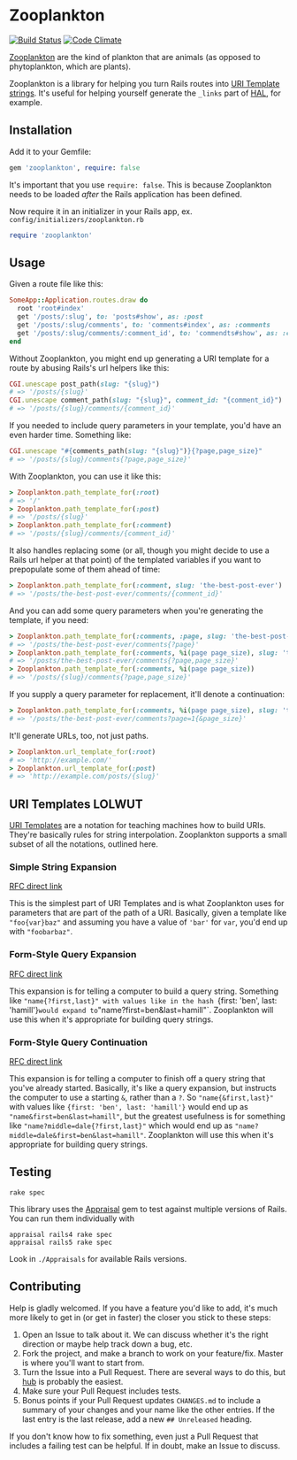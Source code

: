 # Zooplankton

[![Build Status](https://travis-ci.org/benhamill/zooplankton.png)](https://travis-ci.org/benhamill/zooplankton)
[![Code Climate](https://codeclimate.com/github/benhamill/zooplankton.png)](https://codeclimate.com/github/benhamill/zooplankton)

[Zooplankton](http://en.wikipedia.org/wiki/Zooplankton) are the kind of
plankton that are animals (as opposed to phytoplankton, which are plants).

Zooplankton is a library for helping you turn Rails routes into [URI Template
strings](#uri-templates-lolwut). It's useful for helping yourself generate the
`_links` part of [HAL](http://stateless.co/hal_specification.html), for example.

## Installation

Add it to your Gemfile:

```ruby
gem 'zooplankton', require: false
```

It's important that you use `require: false`. This is because Zooplankton needs to be loaded _after_ the Rails application has been defined.

Now require it in an initializer in your Rails app, ex. `config/initializers/zooplankton.rb`

```ruby
require 'zooplankton'
```

## Usage

Given a route file like this:

```ruby
SomeApp::Application.routes.draw do
  root 'root#index'
  get '/posts/:slug', to: 'posts#show', as: :post
  get '/posts/:slug/comments', to: 'comments#index', as: :comments
  get '/posts/:slug/comments/:comment_id', to: 'commendts#show', as: :comment
end
```

Without Zooplankton, you might end up generating a URI template for a route by
abusing Rails's url helpers like this:

```ruby
CGI.unescape post_path(slug: "{slug}")
# => '/posts/{slug}'
CGI.unescape comment_path(slug: "{slug}", comment_id: "{comment_id}")
# => '/posts/{slug}/comments/{comment_id}'
```

If you needed to include query parameters in your template, you'd have an even
harder time. Something like:

```ruby
CGI.unescape "#{comments_path(slug: "{slug}")}{?page,page_size}"
# => '/posts/{slug}/comments{?page,page_size}'
```

With Zooplankton, you can use it like this:

```ruby
> Zooplankton.path_template_for(:root)
# => '/'
> Zooplankton.path_template_for(:post)
# => '/posts/{slug}'
> Zooplankton.path_template_for(:comment)
# => '/posts/{slug}/comments/{comment_id}'
```

It also handles replacing some (or all, though you might decide to use a Rails
url helper at that point) of the templated variables if you want to prepopulate
some of them ahead of time:

``` ruby
> Zooplankton.path_template_for(:comment, slug: 'the-best-post-ever')
# => '/posts/the-best-post-ever/comments/{comment_id}'
```

And you can add some query parameters when you're generating the template, if
you need:

``` ruby
> Zooplankton.path_template_for(:comments, :page, slug: 'the-best-post-ever')
# => '/posts/the-best-post-ever/comments{?page}'
> Zooplankton.path_template_for(:comments, %i(page page_size), slug: 'the-best-post-ever')
# => '/posts/the-best-post-ever/comments{?page,page_size}'
> Zooplankton.path_template_for(:comments, %i(page page_size))
# => '/posts/{slug}/comments{?page,page_size}'
```

If you supply a query parameter for replacement, it'll denote a continuation:

``` ruby
> Zooplankton.path_template_for(:comments, %i(page page_size), slug: 'the-best-post-ever', page: 1)
# => '/posts/the-best-post-ever/comments?page=1{&page_size}'
```

It'll generate URLs, too, not just paths.

``` ruby
> Zooplankton.url_template_for(:root)
# => 'http://example.com/'
> Zooplankton.url_template_for(:post)
# => 'http://example.com/posts/{slug}'
```

## URI Templates LOLWUT

[URI Templates](http://tools.ietf.org/html/rfc6570) are a notation for teaching
machines how to build URIs. They're basically rules for string interpolation.
Zooplankton supports a small subset of all the notations, outlined here.

### Simple String Expansion

[RFC direct link](http://tools.ietf.org/html/rfc6570#section-3.2.2)

This is the simplest part of URI Templates and is what Zooplankton uses for
parameters that are part of the path of a URI. Basically, given a template like
`"foo{var}baz"` and assuming you have a value of `'bar'` for `var`, you'd end up
with `"foobarbaz"`.

### Form-Style Query Expansion

[RFC direct link](http://tools.ietf.org/html/rfc6570#section-3.2.8)

This expansion is for telling a computer to build a query string. Something like
`"name{?first,last}" with values like in the hash `{first: 'ben', last:
'hamill'}` would expand to `"name?first=ben&last=hamill"`. Zooplankton will use
this when it's appropriate for building query strings.

### Form-Style Query Continuation

[RFC direct link](http://tools.ietf.org/html/rfc6570#section-3.2.9)

This expansion is for telling a computer to finish off a query string that
you've already started. Basically, it's like a query expansion, but instructs
the computer to use a starting `&`, rather than a `?`. So `"name{&first,last}"`
with values like `{first: 'ben', last: 'hamill'}` would end up as
`"name&first=ben&last=hamill"`, but the greatest usefulness is for something
like `"name?middle=dale{?first,last}"` which would end up as
`"name?middle=dale&first=ben&last=hamill"`. Zooplankton will use this when it's
appropriate for building query strings.

## Testing

```
rake spec
```

This library uses the [Appraisal](https://github.com/thoughtbot/appraisal) gem to test against multiple versions of Rails. You can run them individually with

```
appraisal rails4 rake spec
appraisal rails5 rake spec
```

Look in `./Appraisals` for available Rails versions.

## Contributing

Help is gladly welcomed. If you have a feature you'd like to add, it's much more
likely to get in (or get in faster) the closer you stick to these steps:

1. Open an Issue to talk about it. We can discuss whether it's the right
   direction or maybe help track down a bug, etc.
1. Fork the project, and make a branch to work on your feature/fix. Master is
   where you'll want to start from.
1. Turn the Issue into a Pull Request. There are several ways to do this, but
   [hub](https://github.com/defunkt/hub) is probably the easiest.
1. Make sure your Pull Request includes tests.
1. Bonus points if your Pull Request updates `CHANGES.md` to include a summary
   of your changes and your name like the other entries. If the last entry is
   the last release, add a new `## Unreleased` heading.

If you don't know how to fix something, even just a Pull Request that includes a
failing test can be helpful. If in doubt, make an Issue to discuss.
